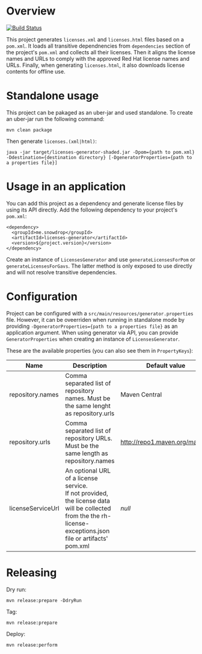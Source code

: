 # Overview
[![Build Status](https://travis-ci.org/snowdrop/licenses-generator.svg?branch=master)](https://travis-ci.org/snowdrop/licenses-generator)

This project generates `licenses.xml` and `licenses.html` files based on a `pom.xml`. It loads all transitive dependnencies from `dependencies` section of the project's `pom.xml` and collects all their licenses. Then it aligns the license names and URLs to comply with the approved Red Hat license names and URLs. Finally, when generating `licenses.html`, it also downloads license contents for offline use.

# Standalone usage
This project can be pakaged as an uber-jar and used standalone. To create an uber-jar run the following command:
```
mvn clean package
```

Then generate `licenses.(xml|html)`:
```
java -jar target/licenses-generator-shaded.jar -Dpom={path to pom.xml} -Ddestination={destination directory} [-DgeneratorProperties={path to a properties file}]
```

# Usage in an application
You can add this project as a dependency and generate license files by using its API directly. Add the following dependency to your project's `pom.xml`:
```
<dependency>
  <groupId>me.snowdrop</groupId>
  <artifactId>licenses-generator</artifactId>
  <version>${project.version}</version>
</dependency>
```

Create an instance of `LicensesGenerator` and use `generateLicensesForPom` or `generateLicensesForGavs`. The latter method is only exposed to use directly and will not resolve transitive dependencies.

# Configuration
Project can be configured with a `src/main/resources/generator.properties` file. However, it can be oveerriden when running in standalone mode by providing `-DgeneratorProperties={path to a properties file}` as an application argument. When using generator via API, you can provide `GeneratorProperties` when creating an instance of `LicensesGenerator`.

These are the available properties (you can also see them in `PropertyKeys`):

Name|Description|Default value
---|---|---
repository.names | Comma separated list of repository names. Must be the same lenght as repository.urls | Maven Central
repository.urls | Comma separated list of repository URLs. Must be the same length as repository.names | http://repo1.maven.org/maven2
licenseServiceUrl | An optional URL of a license service. <br> If not provided, the license data will be collected from the the rh-license-exceptions.json file or artifacts' pom.xml | *null*

# Releasing

Dry run:
```
mvn release:prepare -DdryRun
```

Tag:
```
mvn release:prepare
```

Deploy:
```
mvn release:perform
```

